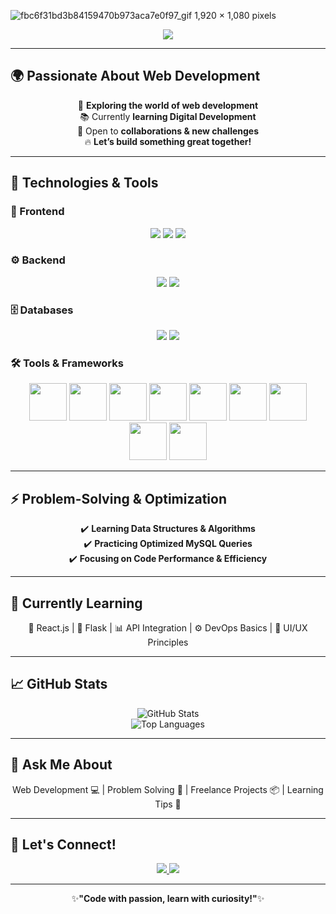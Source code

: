 

![fbc6f31bd3b84159470b973aca7e0f97_gif 1,920 × 1,080 pixels](https://github.com/user-attachments/assets/84aa4e50-f06a-4bc7-981d-279b4d6a731f)

<p align="center">
  <img src="https://readme-typing-svg.demolab.com/?lines=Hi+I'm+Yassine;A+Passionate+Web+Developer;Welcome+to+my+GitHub!&center=true&size=24">
</p>


---

## 🌍 Passionate About Web Development
<p align="center">
  🎯 <b>Exploring the world of web development</b><br>
  📚 Currently <b>learning Digital Development</b><br>
  🤝 Open to <b>collaborations & new challenges</b><br>
  🔥 <b>Let’s build something great together!</b>
</p>

---

## 🔧 Technologies & Tools

### 🎨 Frontend
<p align="center">
  <img src="https://img.shields.io/badge/HTML5-%23E34F26.svg?style=for-the-badge&logo=html5&logoColor=white" />
  <img src="https://img.shields.io/badge/CSS3-%231572B6.svg?style=for-the-badge&logo=css3&logoColor=white" />
  <img src="https://img.shields.io/badge/JavaScript-%23F7DF1E.svg?style=for-the-badge&logo=javascript&logoColor=black" />
</p>

### ⚙️ Backend
<p align="center">
  <img src="https://img.shields.io/badge/PHP-%23777BB4.svg?style=for-the-badge&logo=php&logoColor=white" />
  <img src="https://img.shields.io/badge/Python-%233776AB.svg?style=for-the-badge&logo=python&logoColor=white" />
</p>

### 🗄️ Databases
<p align="center">
  <img src="https://img.shields.io/badge/MySQL-%234479A1.svg?style=for-the-badge&logo=mysql&logoColor=white" />
  <img src="https://img.shields.io/badge/SQLite-%23003B57.svg?style=for-the-badge&logo=sqlite&logoColor=white" />
</p>

### 🛠️ Tools & Frameworks
<p align="center">
  <img src="https://github.com/YASINet12/assets/blob/main/212257454-16e3712e-945a-4ca2-b238-408ad0bf87e6.gif" height="60" />
  <img src="https://github.com/YASINet12/assets/blob/main/212257460-738ff738-247f-4445-a718-cdd0ca76e2db.gif" height="60" />
  <img src="https://github.com/YASINet12/assets/blob/main/212257463-4d082cb4-7483-4eaf-bc25-6dde2628aabd.gif" height="60" />
  <img src="https://github.com/YASINet12/assets/blob/main/212257465-7ce8d493-cac5-494e-982a-5a9deb852c4b.gif" height="60" />
  <img src="https://github.com/YASINet12/assets/blob/main/212257468-1e9a91f1-b626-4baa-b15d-5c385dfa7ed2.gif" height="60" />
  <img src="https://github.com/YASINet12/assets/blob/main/212257472-08e52665-c503-4bd9-aa20-f5a4dae769b5.gif" height="60" />
  <img src="https://github.com/YASINet12/assets/blob/main/212280805-9bcb336b-8c55-46a8-abf8-ff286ab55472.gif" height="60" />
  <img src="https://github.com/YASINet12/assets/blob/main/212281756-450d3ffa-9335-4b98-a965-db8a18fee927.gif" height="60" />
  <img src="https://github.com/YASINet12/assets/blob/main/212281775-b468df30-4edc-4bf8-a4ee-f52e1aaddc86.gif" height="60" />
</p>

---

## ⚡ Problem-Solving & Optimization
<p align="center">
  ✔️ <b>Learning Data Structures & Algorithms</b><br>
  ✔️ <b>Practicing Optimized MySQL Queries</b><br>
  ✔️ <b>Focusing on Code Performance & Efficiency</b>
</p>

---

## 🧠 Currently Learning
<p align="center">
  🧩 React.js | 🐍 Flask | 📊 API Integration | ⚙️ DevOps Basics | 🎨 UI/UX Principles
</p>

---

## 📈 GitHub Stats
<p align="center">
  <img src="https://github-readme-stats.vercel.app/api?username=YassineET&show_icons=true&theme=radical" alt="GitHub Stats" />
  <br />
  <img src="https://github-readme-stats.vercel.app/api/top-langs/?username=YassineET&layout=compact&theme=radical" alt="Top Languages" />
</p>

---

## 💬 Ask Me About
<p align="center">
  Web Development 💻 | Problem Solving 🧠 | Freelance Projects 📦 | Learning Tips 🎯
</p>

---

## 🎯 Let's Connect!
<p align="center">
  <a href="https://www.linkedin.com/in/yasine-et-tahery-159790324/" target="_blank">
    <img src="https://img.shields.io/badge/LinkedIn-%230077B5.svg?style=for-the-badge&logo=linkedin&logoColor=white" />
  </a>  
  <a href="https://github.com/YassineET" target="_blank">
    <img src="https://img.shields.io/badge/GitHub-%23181717.svg?style=for-the-badge&logo=github&logoColor=white" />
  </a>  
</p>

---

<p align="center">
  ✨<b>"Code with passion, learn with curiosity!"</b>✨
</p>





